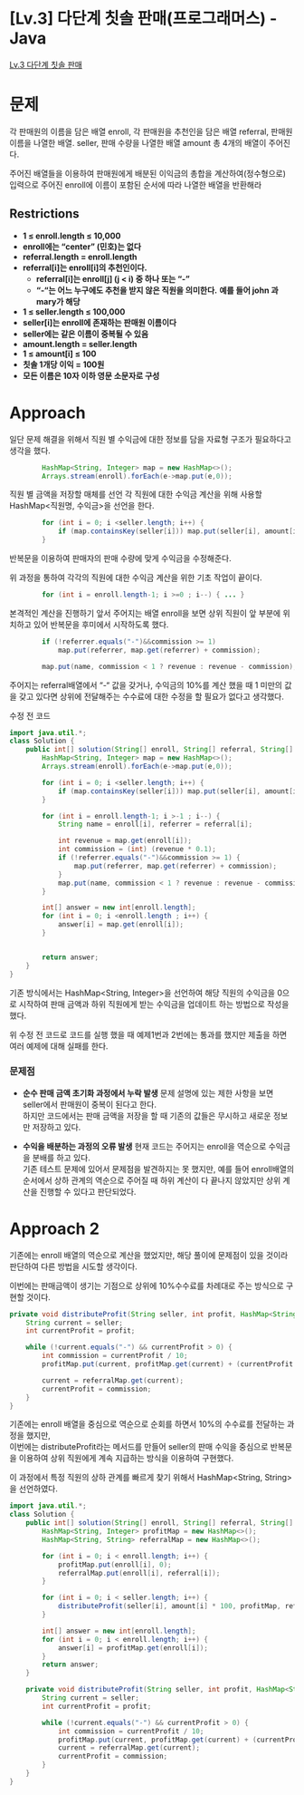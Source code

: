 
# [Lv.3] 다단계 칫솔 판매(프로그래머스) - Java

[Lv.3 다단계 칫솔 판매](https://school.programmers.co.kr/learn/courses/30/lessons/77486)

# 문제

각 판매원의 이름을 담은 배열 enroll, 각 판매원을 추천인을 담은 배열 referral, 판매원 이름을 나열한 배열. seller, 판매 수량을 나열한 배열 amount 총 4개의 배열이 주어진다.    
    
주어진 배열들을 이용하여 판매원에게 배분된 이익금의 총합을 계산하여(정수형으로) 입력으로 주어진 enroll에 이름이 포함된 순서에 따라 나열한 배열을 반환해라    


## Restrictions
* **1 ≤ enroll.length ≤ 10,000**
* **enroll에는 “center” (민호)는  없다**
* **referral.length = enroll.length**
* **referral[i]는 enroll[i]의 추천인이다.**
  * **referral[i]는 enroll[j] (j < i) 중 하나 또는 “-”**
  * **“-“는 어느 누구에도 추천을 받지 않은 직원을 의미한다.**
    **예를 들어 john 과 mary가 해당**
* **1 ≤ seller.length ≤ 100,000**
* **seller[i]는 enroll에 존재하는 판매원 이름이다**
* **seller에는 같은 이름이 중복될 수 있음**
* **amount.length = seller.length**
* **1 ≤ amount[i] ≤ 100**
* **칫솔 1개당 이익 = 100원**
* **모든 이름은 10자 이하 영문 소문자로 구성**

# Approach

일단 문제 해결을 위해서 직원 별 수익금에 대한 정보를 담을 자료형 구조가 필요하다고 생각을 했다.     

```java
        HashMap<String, Integer> map = new HashMap<>();
        Arrays.stream(enroll).forEach(e->map.put(e,0));
```
직원 별 금액을 저장할 매체를 선언
각 직원에 대한 수익금 계산을 위해 사용할 HashMap<직원명, 수익금>을 선언을 한다.    

```java
        for (int i = 0; i <seller.length; i++) {
            if (map.containsKey(seller[i])) map.put(seller[i], amount[i] * 100);
        }
```
반복문을 이용하여 판매자의 판매 수량에 맞게 수익금을 수정해준다.    
     
위 과정을 통하여 각각의 직원에 대한 수익금 계산을 위한 기초 작업이 끝이다.    
        
```java
        for (int i = enroll.length-1; i >=0 ; i--) { ... }
```
본격적인 계산을 진행하기 앞서 주어지는 배열 enroll을 보면 상위 직원이 앞 부분에 위치하고 있어 반복문을 후미에서 시작하도록 했다.      

```java
        if (!referrer.equals("-")&&commission >= 1) 
            map.put(referrer, map.get(referrer) + commission);

		map.put(name, commission < 1 ? revenue : revenue - commission);
```
주어지는 referral배열에서 “-“ 값을 갖거나, 수익금의 10%를 계산 했을 때 1 미만의 값을 갖고 있다면 상위에 전달해주는 수수료에 대한 수정을 할 필요가 없다고 생각했다.     
      
수정 전 코드 
```java
import java.util.*;
class Solution {
    public int[] solution(String[] enroll, String[] referral, String[] seller, int[] amount) {
        HashMap<String, Integer> map = new HashMap<>();
        Arrays.stream(enroll).forEach(e->map.put(e,0));

        for (int i = 0; i <seller.length; i++) {
            if (map.containsKey(seller[i])) map.put(seller[i], amount[i] * 100);
        }

        for (int i = enroll.length-1; i >-1 ; i--) {
            String name = enroll[i], referrer = referral[i];

            int revenue = map.get(enroll[i]);
            int commission = (int) (revenue * 0.1);
            if (!referrer.equals("-")&&commission >= 1) {
                map.put(referrer, map.get(referrer) + commission);
            }
            map.put(name, commission < 1 ? revenue : revenue - commission);
        }

        int[] answer = new int[enroll.length];
        for (int i = 0; i <enroll.length ; i++) {
            answer[i] = map.get(enroll[i]);
        }


        return answer;
    }
}
```

기존 방식에서는 HashMap<String, Integer>을 선언하여 해당 직원의 수익금을 0으로 시작하여 판매 금액과 하위 직원에게 받는 수익금을 업데이트 하는 방법으로 작성을 했다.    

위 수정 전 코드로 코드를 실행 했을 때 예제1번과 2번에는 통과를 했지만 제출을 하면 여러 예제에 대해 실패를 한다. 
    
### 문제점    
* **순수 판매 금액 초기화 과정에서 누락 발생**
  문제 설명에 있는 제한 사항을 보면 seller에서 판매원이 중복이 된다고 한다.     
  하지만 코드에서는 판매 금액을 저장을 할 때 기존의 값들은 무시하고 새로운 정보만 저장하고 있다.    

* **수익을 배분하는 과정의 오류 발생**
  현재 코드는 주어지는 enroll을 역순으로 수익금을 분배를 하고 있다.      
  기존 테스트 문제에 있어서 문제점을 발견하지는 못 했지만, 예를 들어 enroll배열의 순서에서 상하 관계의 역순으로 주어질 때 하위 계산이 다 끝나지 않았지만 상위 계산을 진행할 수 있다고 판단되었다. 

# Approach 2
기존에는 enroll 배열의 역순으로 계산을 했었지만, 해당 풀이에 문제점이 있을 것이라 판단하여 다른 방법을 시도할 생각이다.
     
이번에는 판매금액이 생기는 기점으로 상위에 10%수수료를 차례대로 주는 방식으로 구현할 것이다.      

```java
private void distributeProfit(String seller, int profit, HashMap<String, Integer> profitMap, HashMap<String, String> referralMap) {
    String current = seller;
    int currentProfit = profit;

    while (!current.equals("-") && currentProfit > 0) {
        int commission = currentProfit / 10;
        profitMap.put(current, profitMap.get(current) + (currentProfit - commission));

        current = referralMap.get(current);
        currentProfit = commission;
    }
}
```
기존에는 enroll 배열을 중심으로 역순으로 순회를 하면서 10%의 수수료를 전달하는 과정을 했지만,     
이번에는 distributeProfit라는 메서드를 만들어 seller의 판매 수익을 중심으로 반복문을 이용하여 상위 직원에게 계속 지급하는 방식을 이용하여 구현했다.     

이 과정에서 특정 직원의 상하 관계를 빠르게 찾기 위해서 HashMap<String, String>을 선언하였다.

```java
import java.util.*;
class Solution {
    public int[] solution(String[] enroll, String[] referral, String[] seller, int[] amount) {
        HashMap<String, Integer> profitMap = new HashMap<>();
        HashMap<String, String> referralMap = new HashMap<>();

        for (int i = 0; i < enroll.length; i++) {
            profitMap.put(enroll[i], 0);
            referralMap.put(enroll[i], referral[i]);
        }

        for (int i = 0; i < seller.length; i++) {
            distributeProfit(seller[i], amount[i] * 100, profitMap, referralMap);
        }

        int[] answer = new int[enroll.length];
        for (int i = 0; i < enroll.length; i++) {
            answer[i] = profitMap.get(enroll[i]);
        }
        return answer;
    }

    private void distributeProfit(String seller, int profit, HashMap<String, Integer> profitMap, HashMap<String, String> referralMap) {
        String current = seller;
        int currentProfit = profit;

        while (!current.equals("-") && currentProfit > 0) {
            int commission = currentProfit / 10;
            profitMap.put(current, profitMap.get(current) + (currentProfit - commission));
            current = referralMap.get(current);
            currentProfit = commission;
        }
    }
}
```

